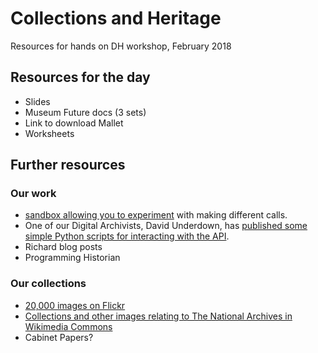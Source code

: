 # Collections and Heritage
Resources for hands on DH workshop, February 2018

<h2>Resources for the day</h2>
<ul>
<li> Slides
<li> Museum Future docs (3 sets)
<li> Link to download Mallet
<li> Worksheets  
</ul>

<h2>Further resources</h2>

<h3>Our work</h3>

<ul>
  <li><a href="http://discovery.nationalarchives.gov.uk>Discovery</a> has an API which includes a <a href="http://discovery.nationalarchives.gov.uk/API/sandbox/index#/">sandbox allowing you to experiment</a> with making different calls.
<li>One of our Digital Archivists, David Underdown, has <a href="https://github.com/DavidUnderdown/DiscoveryAPI">published some simple Python scripts for interacting with the API</a>.
<li>Richard blog posts
<li>Programming Historian
</ul>

<h3>Our collections</h3>

<ul>
  <li> <a href="https://www.flickr.com/photos/nationalarchives/">20,000 images on Flickr</a>
<li> <a href="https://commons.wikimedia.org/wiki/Category:The_National_Archives_(United_Kingdom)">Collections and other images relating to The National Archives in Wikimedia Commons</a>
<li> Cabinet Papers?
</ul>  
